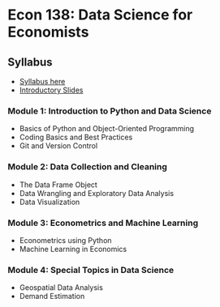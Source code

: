 # Econ 138: Data Science for Economists

## Syllabus
- [Syllabus here](https://github.com/mox-ds4upse/ds4upse-2425s2/blob/main/%5BEcon138%5D%20Ballo_Syllabus.pdf)
- [Introductory Slides](https://github.com/mox-ds4upse/ds4upse-2425s2/blob/main/00%20Introduction.pdf#:~:text=00_Introduction.pdf)

### Module 1: Introduction to Python and Data Science
- Basics of Python and Object-Oriented Programming
- Coding Basics and Best Practices
- Git and Version Control

### Module 2: Data Collection and Cleaning
- The Data Frame Object
- Data Wrangling and Exploratory Data Analysis
- Data Visualization

### Module 3: Econometrics and Machine Learning
- Econometrics using Python
- Machine Learning in Economics

### Module 4: Special Topics in Data Science
- Geospatial Data Analysis
- Demand Estimation
